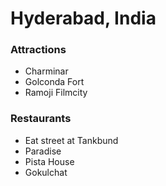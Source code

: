 # Hyderabad, India

### Attractions

- Charminar
- Golconda Fort
- Ramoji Filmcity

### Restaurants

- Eat street at Tankbund
- Paradise
- Pista House
- Gokulchat
